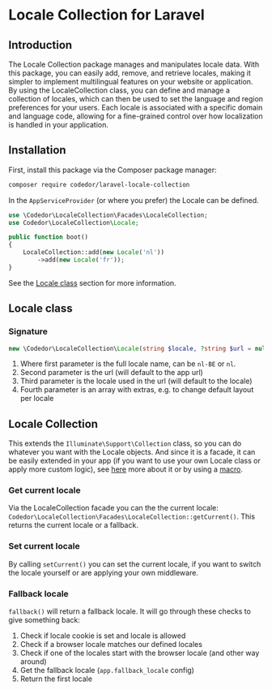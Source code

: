 # Locale Collection for Laravel

## Introduction

The Locale Collection package manages and manipulates locale data. With this package, you can easily add, remove, and retrieve locales, making it simpler to implement multilingual features on your website or application. By using the LocaleCollection class, you can define and manage a collection of locales, which can then be used to set the language and region preferences for your users. Each locale is associated with a specific domain and language code, allowing for a fine-grained control over how localization is handled in your application.

## Installation

First, install this package via the Composer package manager:

```bash
composer require codedor/laravel-locale-collection
```

In the `AppServiceProvider` (or where you prefer) the Locale can be defined.

```php
use \Codedor\LocaleCollection\Facades\LocaleCollection;
use Codedor\LocaleCollection\Locale;

public function boot()
{
    LocaleCollection::add(new Locale('nl'))
        ->add(new Locale('fr'));
}
```

See the [Locale class](#locale-class) section for more information.

## Locale class

### Signature

```php
new \Codedor\LocaleCollection\Locale(string $locale, ?string $url = null, ?string $urlLocale = null, array $extras = [])
```

1. Where first parameter is the full locale name, can be `nl-BE` or `nl`.
1. Second parameter is the url (will default to the app url)
1. Third parameter is the locale used in the url (will default to the locale)
1. Fourth parameter is an array with extras, e.g. to change default layout per locale

## Locale Collection

This extends the `Illuminate\Support\Collection` class, so you can do whatever you want with the Locale objects.
And since it is a facade, it can be easily extended in your app (if you want to use your own Locale class or apply more custom logic), see [here](https://laravel.com/docs/container#extending-bindings) more about it or by using a [macro](https://laravel.com/docs/collections#extending-collections).

### Get current locale

Via the LocaleCollection facade you can the the current locale: `Codedor\LocaleCollection\Facades\LocaleCollection::getCurrent()`. This returns the current locale or a fallback.

### Set current locale

By calling `setCurrent()` you can set the current locale, if you want to switch the locale yourself or are applying your own middleware.

### Fallback locale

`fallback()` will return a fallback locale. It will go through these checks to give something back:

1. Check if locale cookie is set and locale is allowed
1. Check if a browser locale matches our defined locales
1. Check if one of the locales start with the browser locale (and other way around)
1. Get the fallback locale (`app.fallback_locale` config)
1. Return the first locale
